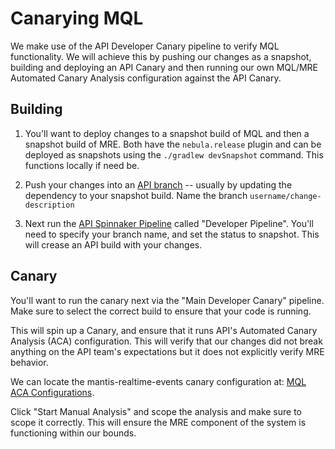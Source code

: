 # Canarying MQL

We make use of the API Developer Canary pipeline to verify MQL functionality. We will achieve this by pushing our changes as a snapshot, building and deploying an API Canary and then running our own MQL/MRE Automated Canary Analysis configuration against the API Canary.

## Building

1. You'll want to deploy changes to a snapshot build of MQL and then a snapshot build of MRE. Both have the `nebula.release` plugin and can be deployed as snapshots using the `./gradlew devSnapshot` command. This functions locally if need be.

1. Push your changes into an [API branch](https://stash.corp.netflix.com/projects/EDGE/repos/server/browse) -- usually by updating the dependency to your snapshot build. Name the branch `username/change-description`

1. Next run the [API Spinnaker Pipeline](https://www.spinnaker.mgmt.netflix.net/#/applications/api/executions) called "Developer Pipeline".
You'll need to specify your branch name, and set the status to snapshot. This will crease an API build with your changes.


## Canary
You'll want to run the canary next via the "Main Developer Canary" pipeline.
Make sure to select the correct build to ensure that your code is running.

This will spin up a Canary, and ensure that it runs API's Automated Canary Analysis (ACA)
configuration. This will verify that our changes did not break anything on the API team's expectations
but it does not explicitly verify MRE behavior.

We can locate the mantis-realtime-events canary configuration at:
[MQL ACA Configurations](https://www.spinnaker.mgmt.netflix.net/#/applications/mql/canary/report).

Click "Start Manual Analysis" and scope the analysis and make sure to scope it correctly.
This will ensure the MRE component of the system is functioning within our bounds.
